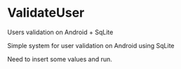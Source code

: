 # ValidateUser
Users validation on Android + SqLite

Simple system for user validation on Android using SqLite

Need to insert some values and run.
